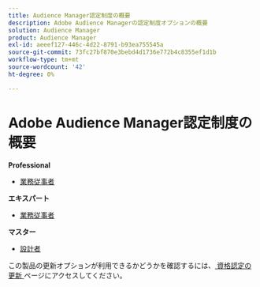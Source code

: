 ```yaml
---
title: Audience Manager認定制度の概要
description: Adobe Audience Managerの認定制度オプションの概要
solution: Audience Manager
product: Audience Manager
exl-id: aeeef127-446c-4d22-8791-b93ea755545a
source-git-commit: 73fc27bf870e3bebd4d1736e772b4c8355ef1d1b
workflow-type: tm+mt
source-wordcount: '42'
ht-degree: 0%

---
```


# Adobe Audience Manager認定制度の概要

**Professional**

* [ 業務従事者 ](/help/certifications/aam/aam-p-business.md) <!--AD0-E458-->

**エキスパート**

* [ 業務従事者 ](/help/certifications/aam/aam-e-business.md) <!--AD0-E457-->

**マスター**

* [ 設計者 ](/help/certifications/aam/aam-m-architect.md) <!--AD0-E454-->

この製品の更新オプションが利用できるかどうかを確認するには、[ 資格認定の更新 ](/help/certifications/renew.md) ページにアクセスしてください。
